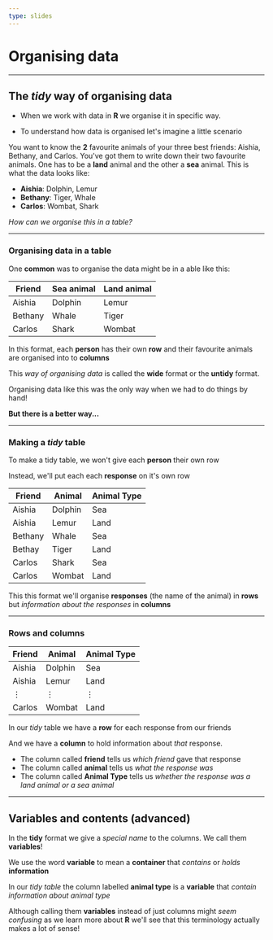 ```yaml
---
type: slides
---
```


# Organising data

---

## The *tidy* way of organising data

- When we work with data in **R** we organise it in specific way. 

- To understand how data is organised let's imagine a little scenario

You want to know the **2** favourite animals of your three best friends: Aishia, Bethany, and Carlos. You've got them to write down their two favourite animals. One has to be a **land** animal and the other a **sea** animal.
This is what the data looks like:

- **Aishia**: Dolphin, Lemur
- **Bethany**: Tiger, Whale 
- **Carlos**: Wombat, Shark

*How can we organise this in a table?*

---

### Organising data in a table

One **common** was to organise the data might be in a able like this:

| Friend  | Sea animal | Land animal |
|---------|----------|----------|
| Aishia  | Dolphin  | Lemur    |
| Bethany | Whale    | Tiger   |
| Carlos  | Shark   | Wombat    |

In this format, each **person** has their own **row** and their favourite animals are organised into to **columns**

This *way of organising data* is called the **wide** format or the **untidy** format.

Organising data like this was the only way when we had to do things by hand!

**But there is a better way...**


---

### Making a *tidy* table

To make a tidy table, we won't give each **person** their own row

Instead, we'll put each each **response** on it's own row

| Friend  | Animal  | Animal Type |
|---------|---------|-------------|
| Aishia  | Dolphin | Sea         |
| Aishia  | Lemur   | Land       |
| Bethany | Whale   | Sea        |
| Bethay  | Tiger   | Land        |
| Carlos  | Shark   | Sea         |
| Carlos  | Wombat  | Land       |

This this format we'll organise **responses**  (the name of the animal) in **rows** but *information about the responses* in **columns**

---

### Rows and columns
 
| Friend  | Animal  | Animal Type |
|---------|---------|-------------|
| Aishia  | Dolphin | Sea         |
| Aishia  | Lemur   | Land       |
| &#8942; | &#8942; | &#8942; |
| Carlos  | Wombat  | Land       |


In our *tidy* table we have a **row** for each response from our friends

And we have a **column** to hold information about *that* response. 

- The column called **friend** tells us *which friend* gave that response
- The column called **animal** tells us *what the response was*
- The column called **Animal Type** tells us *whether the response was a land animal or a sea animal*

---

## Variables and contents (advanced)

In the **tidy** format we give a *special name* to the columns. We call them **variables**!

We use the word **variable** to mean a **container** that *contains* or *holds* **information** 

In our *tidy table* the column labelled **animal type** is a **variable** that *contain information about animal type*

Although calling them **variables** instead of just columns might *seem confusing* as we learn more about **R** we'll see that this terminology actually makes a lot of sense!
